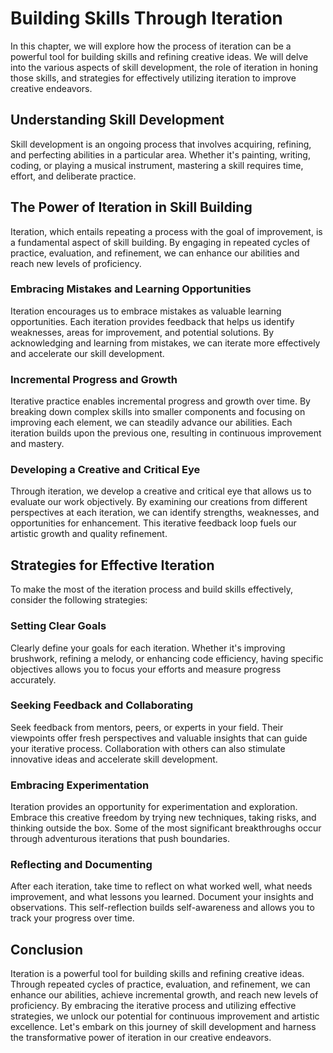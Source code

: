 # Building Skills Through Iteration

In this chapter, we will explore how the process of iteration can be a powerful tool for building skills and refining creative ideas. We will delve into the various aspects of skill development, the role of iteration in honing those skills, and strategies for effectively utilizing iteration to improve creative endeavors.

## Understanding Skill Development

Skill development is an ongoing process that involves acquiring, refining, and perfecting abilities in a particular area. Whether it's painting, writing, coding, or playing a musical instrument, mastering a skill requires time, effort, and deliberate practice.

## The Power of Iteration in Skill Building

Iteration, which entails repeating a process with the goal of improvement, is a fundamental aspect of skill building. By engaging in repeated cycles of practice, evaluation, and refinement, we can enhance our abilities and reach new levels of proficiency.

### Embracing Mistakes and Learning Opportunities

Iteration encourages us to embrace mistakes as valuable learning opportunities. Each iteration provides feedback that helps us identify weaknesses, areas for improvement, and potential solutions. By acknowledging and learning from mistakes, we can iterate more effectively and accelerate our skill development.

### Incremental Progress and Growth

Iterative practice enables incremental progress and growth over time. By breaking down complex skills into smaller components and focusing on improving each element, we can steadily advance our abilities. Each iteration builds upon the previous one, resulting in continuous improvement and mastery.

### Developing a Creative and Critical Eye

Through iteration, we develop a creative and critical eye that allows us to evaluate our work objectively. By examining our creations from different perspectives at each iteration, we can identify strengths, weaknesses, and opportunities for enhancement. This iterative feedback loop fuels our artistic growth and quality refinement.

## Strategies for Effective Iteration

To make the most of the iteration process and build skills effectively, consider the following strategies:

### Setting Clear Goals

Clearly define your goals for each iteration. Whether it's improving brushwork, refining a melody, or enhancing code efficiency, having specific objectives allows you to focus your efforts and measure progress accurately.

### Seeking Feedback and Collaborating

Seek feedback from mentors, peers, or experts in your field. Their viewpoints offer fresh perspectives and valuable insights that can guide your iterative process. Collaboration with others can also stimulate innovative ideas and accelerate skill development.

### Embracing Experimentation

Iteration provides an opportunity for experimentation and exploration. Embrace this creative freedom by trying new techniques, taking risks, and thinking outside the box. Some of the most significant breakthroughs occur through adventurous iterations that push boundaries.

### Reflecting and Documenting

After each iteration, take time to reflect on what worked well, what needs improvement, and what lessons you learned. Document your insights and observations. This self-reflection builds self-awareness and allows you to track your progress over time.

## Conclusion

Iteration is a powerful tool for building skills and refining creative ideas. Through repeated cycles of practice, evaluation, and refinement, we can enhance our abilities, achieve incremental growth, and reach new levels of proficiency. By embracing the iterative process and utilizing effective strategies, we unlock our potential for continuous improvement and artistic excellence. Let's embark on this journey of skill development and harness the transformative power of iteration in our creative endeavors.
